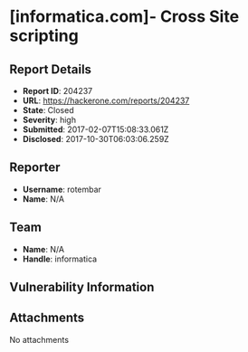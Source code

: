 # [informatica.com]- Cross Site scripting 

## Report Details
- **Report ID**: 204237
- **URL**: https://hackerone.com/reports/204237
- **State**: Closed
- **Severity**: high
- **Submitted**: 2017-02-07T15:08:33.061Z
- **Disclosed**: 2017-10-30T06:03:06.259Z

## Reporter
- **Username**: rotembar
- **Name**: N/A

## Team
- **Name**: N/A
- **Handle**: informatica

## Vulnerability Information


## Attachments
No attachments
